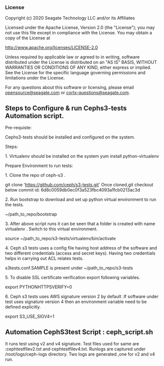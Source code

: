 ### License

Copyright (c) 2020 Seagate Technology LLC and/or its Affiliates

Licensed under the Apache License, Version 2.0 (the "License");
you may not use this file except in compliance with the License.
You may obtain a copy of the License at

   http://www.apache.org/licenses/LICENSE-2.0

Unless required by applicable law or agreed to in writing, software
distributed under the License is distributed on an "AS IS" BASIS,
WITHOUT WARRANTIES OR CONDITIONS OF ANY KIND, either express or implied.
See the License for the specific language governing permissions and
limitations under the License.

For any questions about this software or licensing,
please email opensource@seagate.com or cortx-questions@seagate.com.

## Steps to Configure & run Cephs3-tests Automation script.


Pre-requiste:

Cephs3-tests should be installed and configured on the system.

Steps:

1\. Virtualenv should be installed on the system
   yum install python-virtualenv

Prepare Environment to run tests:

1\. Clone the repo of ceph-s3 .

   git clone 'https://github.com/ceph/s3-tests.git'
   Once cloned,git checkout below commit id:
   6d8c0059db0ec0f3a523fbc4093a1fcb0213ac3d 

2\. Run bootstrap to download and set up python virtual environment to run the tests.

   ~/path_to_repo/bootstrap

3\. After above script runs it can be seen that a folder is created with name virtualenv . Switch to this virtual environment.

   source ~/path_to_repo/s3-tests/virtualenv/bin/activate

4\. Ceph s3 tests uses a config file having host address of the software and two different credentials (access and secret keys). 
   Having two credentials helps in carrying out ACL relates tests.

   s3tests.conf.SAMPLE is present under ~/path_to_repo/s3-tests

5\. To disable SSL certificate verification export following variables.

   export PYTHONHTTPSVERIFY=0

6\. Ceph s3 tests uses AWS signature version 2 by default .If software under test uses signature version 4 then an environment variable need to be defined explicitly.

   export S3_USE_SIGV4=1

## Automation CephS3test Script : ceph_script.sh

 It runs test using v2 and v4 signature.
 Test files used for same are :cephtestfilev2.txt and cephtestfilev4.txt.
 Runlogs are captured under /root/logs/ceph-logs directory.
 Two logs are generated ,one for v2 and v4 run.
